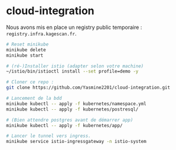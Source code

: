 # cloud-integration

Nous avons mis en place un registry public temporaire : `registry.infra.kagescan.fr`.

```sh
# Reset minikube
minikube delete
minikube start

# (ré-)Installer istio (adapter selon votre machine)
~/istio/bin/istioctl install --set profile=demo -y

# Cloner ce repo : 
git clone https://github.com/Yasmine2201/cloud-integration.git

# Lancement de la bdd
minikube kubectl -- apply -f kubernetes/namespace.yml
minikube kubectl -- apply -f kubernetes/postresql/

# (Bien attendre postgres avant de démarrer app)
minikube kubectl -- apply -f kubernetes/app/

# Lancer le tunnel vers ingress.
minikube service istio-ingressgateway -n istio-system
```